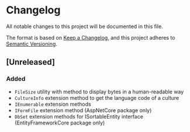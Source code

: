 # Changelog

All notable changes to this project will be documented in this file.

The format is based on [Keep a Changelog](https://keepachangelog.com/en/1.1.0/),
and this project adheres to [Semantic Versioning](https://semver.org/spec/v2.0.0.html).

## [Unreleased]

### Added

- `FileSize` utility with method to display bytes in a human-readable way
- `CultureInfo` extension method to get the language code of a culture
- `IEnumerable` extension methods
- `IFormFile` extension method (AspNetCore package only)
- `DbSet` extension methods for ISortableEntity interface (EntityFrameworkCore package only)
